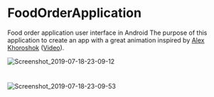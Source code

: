 # FoodOrderApplication

Food order application user interface in Android
The purpose of this application to create an app with a great animation inspired by [Alex Khoroshok](https://dribbble.com/shots/6579816-Food-Order-Interaction) 
([Video](https://drive.google.com/file/d/1otYnBoU9uL3drySGS6THae4gcaC_Lwzj/view?usp=sharing)).


![Screenshot_2019-07-18-23-09-12](https://user-images.githubusercontent.com/25500250/61493956-2f584700-a9b5-11e9-96e3-1ed4d64d5028.png)

#

![Screenshot_2019-07-18-23-09-53](https://user-images.githubusercontent.com/25500250/61493957-2f584700-a9b5-11e9-85f1-abc0796d66ee.png)


